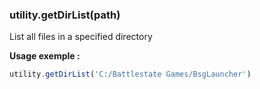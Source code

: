 ### utility.getDirList(path)

List all files in a specified directory

**Usage exemple :**
```js
utility.getDirList('C:/Battlestate Games/BsgLauncher')
```